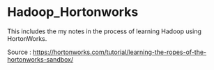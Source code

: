# Hadoop_Hortonworks
This includes the my notes in the process of learning Hadoop using HortonWorks. 

Source : https://hortonworks.com/tutorial/learning-the-ropes-of-the-hortonworks-sandbox/
